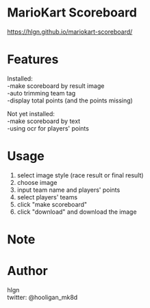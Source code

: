 
# MarioKart Scoreboard
  https://hlgn.github.io/mariokart-scoreboard/
 
# Features
  Installed:  
    -make scoreboard by result image  
    -auto trimming team tag  
    -display total points (and the points missing)  
    
  Not yet installed:  
    -make scoreboard by text  
    -using ocr for players' points  
 

# Usage
  1. select image style (race result or final result)
  2. choose image
  3. input team name and players' points
  4. select players' teams
  5. click "make scoreboard"
  6. click "download" and download the image

 
# Note

 
# Author
 hlgn  
 twitter: @hooligan_mk8d

